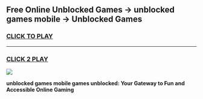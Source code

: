 
## Free Online Unblocked Games → unblocked games mobile → Unblocked Games
<h3>
<a href="https://premium.freeplayer.one?title=unblocked_games_mobile&ref=21F">CLICK TO PLAY</a></h3>
<hr>

<h3>
<a href="https://premium.freeplayer.one?title=unblocked_games_mobile&ref=21F">CLICK 2 PLAY</a>
  
</h3>

<a href="https://premium.freeplayer.one?title=unblocked_games_mobile&ref=21F/"><img src="https://clearcache.store/games.png"></a>


**unblocked games mobile games unblocked: Your Gateway to Fun and Accessible Online Gaming**
